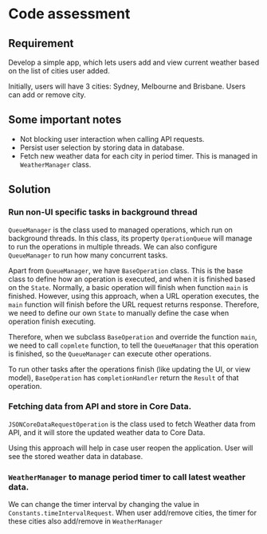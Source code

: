 # Code assessment

## Requirement

Develop a simple app, which lets users add and view current weather based on the list of cities user added.

Initially, users will have 3 cities: Sydney, Melbourne and Brisbane. Users can add or remove city.

## Some important notes
- Not blocking user interaction when calling API requests.
- Persist user selection by storing data in database.
- Fetch new weather data for each city in period timer. This is managed in `WeatherManager` class.

## Solution
### Run non-UI specific tasks in background thread
`QueueManager` is the class used to managed operations, which run on background threads. In this class, its property `OperationQueue` will manage to run the operations in multiple threads. We can also configure `QueueManager` to run how many concurrent tasks.

Apart from `QueueManager`, we have `BaseOperation` class. This is the base class to define how an operation is executed, and when it is finished based on the `State`. Normally, a basic operation will finish when function `main` is finished. However, using this approach, when a URL operation executes, the `main` function will finish before the URL request returns response. Therefore, we need to define our own `State` to manually define the case when operation finish executing.

Therefore, when we subclass `BaseOperation` and override the function `main`, we need to call `copmlete` function, to tell the `QueueManager` that this operation is finished, so the `QueueManager` can execute other operations.

To run other tasks after the operations finish (like updating the UI, or view model), `BaseOperation` has `completionHandler` return the `Result` of that operation.

### Fetching data from API and store in Core Data.
`JSONCoreDataRequestOperation` is the class used to fetch Weather data from API, and it will store the updated weather data to Core Data.

Using this approach will help in case user reopen the application. User will see the stored weather data in database.

### `WeatherManager` to manage period timer to call latest weather data.
We can change the timer interval by changing the value in `Constants.timeIntervalRequest`. When user add/remove cities, the timer for these cities also add/remove in `WeatherManager`
